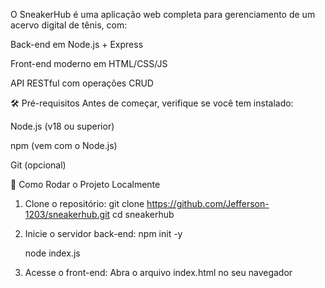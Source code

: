 O SneakerHub é uma aplicação web completa para gerenciamento de um acervo digital de tênis, com:

Back-end em Node.js + Express

Front-end moderno em HTML/CSS/JS

API RESTful com operações CRUD

🛠 Pré-requisitos
Antes de começar, verifique se você tem instalado:

Node.js (v18 ou superior)

npm (vem com o Node.js)

Git (opcional)

🚀 Como Rodar o Projeto Localmente
1. Clone o repositório: 
git clone https://github.com/Jefferson-1203/sneakerhub.git
cd sneakerhub

2. Inicie o servidor back-end:
npm init -y

   node index.js

3. Acesse o front-end:
Abra o arquivo index.html no seu navegador

